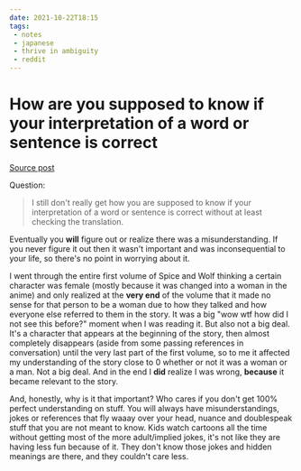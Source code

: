 ```yaml
---
date: 2021-10-22T18:15
tags:
 - notes
 - japanese
 - thrive in ambiguity
 - reddit
---
```


# How are you supposed to know if your interpretation of a word or sentence is correct

[Source post](https://www.reddit.com/r/LearnJapanese/comments/q0scsj/how_to_stop_relying_on_translations_to_understand/hfbuke9/)

Question:

> I still don't really get how you are supposed to know if your interpretation of a word or sentence is correct without at least checking the translation.

Eventually you **will** figure out or realize there was a misunderstanding.
If you never figure it out then it wasn't important and was inconsequential to
your life, so there's no point in worrying about it.

I went through the entire first volume of Spice and Wolf thinking a certain
character was female (mostly because it was changed into a woman in the anime)
and only realized at the **very end** of the volume that it made no sense for
that person to be a woman due to how they talked and how everyone else referred
to them in the story. It was a big "wow wtf how did I not see this before?"
moment when I was reading it. But also not a big deal. It's a character that
appears at the beginning of the story, then almost completely disappears (aside
from some passing references in conversation) until the very last part of the
first volume, so to me it affected my understanding of the story close to 0
whether or not it was a woman or a man. Not a big deal. And in the end I **did**
realize I was wrong, **because** it became relevant to the story.

And, honestly, why is it that important? Who cares if you don't get 100% perfect
understanding on stuff. You will always have misunderstandings, jokes or
references that fly waaay over your head, nuance and doublespeak stuff that you
are not meant to know. Kids watch cartoons all the time without getting most of
the more adult/implied jokes, it's not like they are having less fun because of
it. They don't know those jokes and hidden meanings are there, and they couldn't
care less.
